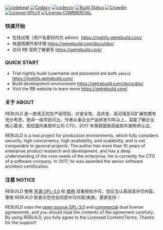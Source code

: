 [![codebeat](https://codebeat.co/badges/fbd559f6-30bb-42e7-bd0f-2568c637f104)](https://codebeat.co/projects/github-com-getrebuild-rebuild-master)
[![Codacy](https://api.codacy.com/project/badge/Grade/599a0a3e46f84e6bbc29e8fbe4632860)](https://www.codacy.com/app/getrebuild/rebuild)
[![codecov](https://codecov.io/gh/getrebuild/rebuild/branch/master/graph/badge.svg)](https://codecov.io/gh/getrebuild/rebuild)
[![Build Status](https://travis-ci.org/getrebuild/rebuild.svg?branch=master)](https://travis-ci.org/getrebuild/rebuild)
[![Crowdin](https://badges.crowdin.net/rebuild/localized.svg)](https://crowdin.com/project/rebuild)
[![License GPLv3](https://img.shields.io/github/license/getrebuild/rebuild.svg)](https://raw.githubusercontent.com/getrebuild/rebuild/master/LICENSE)
[![License COMMERCIAL](https://img.shields.io/badge/license-COMMERCIAL-orange.svg)](https://raw.githubusercontent.com/getrebuild/rebuild/master/COMMERCIAL)


### 快速开始

- 在线试用（用户名密码均为 admin）https://nightly.getrebuild.com/
- 快速搭建开发环境 https://getrebuild.com/docs/dev/
- 访问 RB 官网了解更多 https://getrebuild.com/


### QUICK START

- Trial nightly build (username and password are both `admin`) https://nightly.getrebuild.com/
- Build development environment https://getrebuild.com/docs/dev/
- Visit the RB website to learn more https://getrebuild.com/


### 关于 ABOUT

REBUILD 是一款真正的生产级项目，对安全性、高并发、高可用及可扩展性都有充分考虑，绝非一般项目可比。作者从事企业产品研发10年以上，深度了解企业核心需求，现任国内某软件公司 CTO，2017 年荣获国家高级软件架构师认证。

REBUILD is a real project for production environments, which fully considers security, high concurrency, high availability, and scalability, and is not comparable to general projects. The author has more than 10 years of enterprise product research and development, and has a deep understanding of the core needs of the enterprise. He is currently the CTO of a software company. In 2017, he was awarded the senior software architect certification.


### 注意 NOTICE

REBUILD 使用 [开源 GPL-3.0](https://raw.githubusercontent.com/getrebuild/rebuild/master/LICENSE) 和 [商用](https://raw.githubusercontent.com/getrebuild/rebuild/master/COMMERCIAL) 双重授权许可，您应当认真阅读许可内容。使用 REBUILD 即表示您完全同意许可内容/条款。感谢支持！

REBUILD uses the [open source GPL-3.0](https://raw.githubusercontent.com/getrebuild/rebuild/master/LICENSE) and [commercial](https://raw.githubusercontent.com/getrebuild/rebuild/master/COMMERCIAL) dual license agreements, and you should read the contents of the agreement carefully. By using REBUILD, you fully agree to the Licensed Content/Terms. Thanks for the support!
